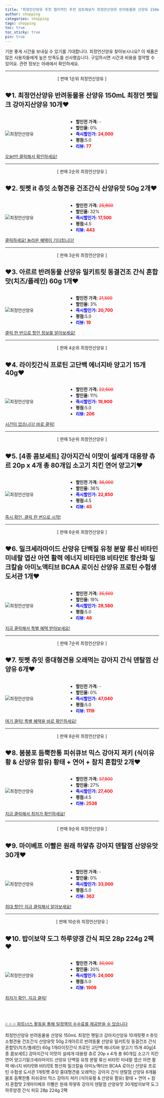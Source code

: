 ```yaml
---
title: "최정언산양유 추천 합리적인 추천 검토해보자 최정언산양유 반려동물용 산양유 150mL 최정언"
author: shopping
categories: shopping
tags: shopping
toc: true
toc_sticky: true
pin: true
---
```

기분 좋게 시간을 보내실 수 있기를 기대합니다. 최정언산양유 찾아보시나요? 이 제품은 많은 사용자들에게 높은 만족도를 선사했습니다. 구입하시면 시간과 비용을 절약할 수 있어요. 관련 정보는 아래에서 확인하세요.

---
<p class="toplist" style="margin: 0 auto; display: block; width: fit-content;">[ 판매 1순위 최정언산양유 ]</p>

<h2><strong>❤️1. 최정언산양유 반려동물용 산양유 150mL 최정언 펫밀크 강아지산양유 10개❤️</strong></h2>

<div style="display: flex; align-items: center;">
    <div style="flex: 0.4;">
        <img src="https://thumbnail9.coupangcdn.com/thumbnails/remote/230x230ex/image/vendor_inventory/19a5/850a4fc349189fb016f2a9ceb1e2361948d1bac09959ab615cbee72e44a9.jpg" alt="최정언산양유" style="max-width: 100%;">
    </div>
    <div style="flex: 0.6; margin-left: 10px;">
        <ul>
            <li><strong>할인전 가격:</strong> <del style="color: red;">-</del></li>
            <li><strong>할인율:</strong> 0%</li>
            <li><span style='color:blue'><strong>즉시할인가:</strong></span> <span style='color:red'><strong>24,000</strong></span></li>
            <li><strong>평점:</strong>5.0</li>
            <li><span style='color:blue'><strong>리뷰:</strong></span> <span style='color:red'><strong>77</strong></span></li>
        </ul>
    </div>
</div>
<div class="center">
    <a href="https://selin100587001.github.io?lptag=AF9450613&subid=githubio&pageKey=7635880075&traceid=V0-153&itemId=20276209195&vendorItemId=71044956454" class="myButton">
        오늘만! 클릭해서 확인하세요!
    </a>
</div>


---
<p class="toplist" style="margin: 0 auto; display: block; width: fit-content;">[ 판매 2순위 최정언산양유 ]</p>

<h2><strong>❤️2. 핏펫 it 츄잇 소형견용 건조간식 산양유맛 50g 2개❤️</strong></h2>

<div style="display: flex; align-items: center;">
    <div style="flex: 0.4;">
        <img src="https://thumbnail10.coupangcdn.com/thumbnails/remote/230x230ex/image/vendor_inventory/e88d/135e92b7f18780bf53d40dae7de1d2b0d4a8966f31423724222aaabbaa0b.jpg" alt="최정언산양유" style="max-width: 100%;">
    </div>
    <div style="flex: 0.6; margin-left: 10px;">
        <ul>
            <li><strong>할인전 가격:</strong> <del style="color: red;">25,800</del></li>
            <li><strong>할인율:</strong> 32%</li>
            <li><span style='color:blue'><strong>즉시할인가:</strong></span> <span style='color:red'><strong>17,500</strong></span></li>
            <li><strong>평점:</strong>4.5</li>
            <li><span style='color:blue'><strong>리뷰:</strong></span> <span style='color:red'><strong>443</strong></span></li>
        </ul>
    </div>
</div>
<div class="center">
    <a href="https://selin100587001.github.io?lptag=AF9450613&subid=githubio&pageKey=4933621579&traceid=V0-153&itemId=23696955488&vendorItemId=90722041517" class="myButton">
        클릭하세요! 놀라운 혜택이 기다립니다!
    </a>
</div>


---
<p class="toplist" style="margin: 0 auto; display: block; width: fit-content;">[ 판매 3순위 최정언산양유 ]</p>

<h2><strong>❤️3. 아르르 반려동물 산양유 밀키트릿 동결건조 간식 혼합맛(치즈/플레인) 60g 1개❤️</strong></h2>

<div style="display: flex; align-items: center;">
    <div style="flex: 0.4;">
        <img src="https://thumbnail10.coupangcdn.com/thumbnails/remote/230x230ex/image/retail/images/2023/12/04/10/7/bb29b632-4ac0-4733-a21d-1a4555621f40.jpg" alt="최정언산양유" style="max-width: 100%;">
    </div>
    <div style="flex: 0.6; margin-left: 10px;">
        <ul>
            <li><strong>할인전 가격:</strong> <del style="color: red;">21,500</del></li>
            <li><strong>할인율:</strong> 3%</li>
            <li><span style='color:blue'><strong>즉시할인가:</strong></span> <span style='color:red'><strong>20,700</strong></span></li>
            <li><strong>평점:</strong>5.0</li>
            <li><span style='color:blue'><strong>리뷰:</strong></span> <span style='color:red'><strong>19</strong></span></li>
        </ul>
    </div>
</div>
<div class="center">
    <a href="https://selin100587001.github.io?lptag=AF9450613&subid=githubio&pageKey=7755189704&traceid=V0-153&itemId=20899950246&vendorItemId=87967007572" class="myButton">
        클릭 한 번으로 할인 정보를 알아보세요!
    </a>
</div>


---
<p class="toplist" style="margin: 0 auto; display: block; width: fit-content;">[ 판매 4순위 최정언산양유 ]</p>

<h2><strong>❤️4. 라이킷간식 프로틴 고단백 에너지바 양고기 15개 40g❤️</strong></h2>

<div style="display: flex; align-items: center;">
    <div style="flex: 0.4;">
        <img src="https://thumbnail6.coupangcdn.com/thumbnails/remote/230x230ex/image/retail/images/2023/07/24/11/6/c7164d62-0cef-4005-8230-871a10739d7d.jpg" alt="최정언산양유" style="max-width: 100%;">
    </div>
    <div style="flex: 0.6; margin-left: 10px;">
        <ul>
            <li><strong>할인전 가격:</strong> <del style="color: red;">22,500</del></li>
            <li><strong>할인율:</strong> 11%</li>
            <li><span style='color:blue'><strong>즉시할인가:</strong></span> <span style='color:red'><strong>19,900</strong></span></li>
            <li><strong>평점:</strong>5.0</li>
            <li><span style='color:blue'><strong>리뷰:</strong></span> <span style='color:red'><strong>206</strong></span></li>
        </ul>
    </div>
</div>
<div class="center">
    <a href="https://selin100587001.github.io?lptag=AF9450613&subid=githubio&pageKey=7501571473&traceid=V0-153&itemId=19637770137&vendorItemId=86670751495" class="myButton">
        시간이 없습니다! 바로 클릭!
    </a>
</div>


---
<p class="toplist" style="margin: 0 auto; display: block; width: fit-content;">[ 판매 5순위 최정언산양유 ]</p>

<h2><strong>❤️5. [4종 콤보세트] 강아지간식 이맛이 설레개 대용량 츄르 20p x 4개 총 80개입 소고기 치킨 연어 양고기❤️</strong></h2>

<div style="display: flex; align-items: center;">
    <div style="flex: 0.4;">
        <img src="https://thumbnail9.coupangcdn.com/thumbnails/remote/230x230ex/image/vendor_inventory/c43d/7773fe06a6133838a8418c498ba78ca5807cb1096b2411f3c78c157f600f.png" alt="최정언산양유" style="max-width: 100%;">
    </div>
    <div style="flex: 0.6; margin-left: 10px;">
        <ul>
            <li><strong>할인전 가격:</strong> <del style="color: red;">36,000</del></li>
            <li><strong>할인율:</strong> 36%</li>
            <li><span style='color:blue'><strong>즉시할인가:</strong></span> <span style='color:red'><strong>22,850</strong></span></li>
            <li><strong>평점:</strong>4.5</li>
            <li><span style='color:blue'><strong>리뷰:</strong></span> <span style='color:red'><strong>45</strong></span></li>
        </ul>
    </div>
</div>
<div class="center">
    <a href="https://selin100587001.github.io?lptag=AF9450613&subid=githubio&pageKey=7837370288&traceid=V0-153&itemId=21326809248&vendorItemId=90478936396" class="myButton">
        즉시 확인, 클릭 한 번으로 시작!
    </a>
</div>


---
<p class="toplist" style="margin: 0 auto; display: block; width: fit-content;">[ 판매 6순위 최정언산양유 ]</p>

<h2><strong>❤️6. 밀크세라마이드 산양유 단백질 유청 분말 류신 비타민 미네랄 엽산 아연 활력 에너지 비타민B 비타민E 항산화 밀크칼슘 아미노액티브 BCAA 로이신 산양유 프로틴 수험생 도서관 1개❤️</strong></h2>

<div style="display: flex; align-items: center;">
    <div style="flex: 0.4;">
        <img src="https://thumbnail7.coupangcdn.com/thumbnails/remote/230x230ex/image/vendor_inventory/f6d0/1291e00f2eee01cc852effcea3a3c563d5022b15825741308d4f90f5bdfb.jpg" alt="최정언산양유" style="max-width: 100%;">
    </div>
    <div style="flex: 0.6; margin-left: 10px;">
        <ul>
            <li><strong>할인전 가격:</strong> <del style="color: red;">35,500</del></li>
            <li><strong>할인율:</strong> 19%</li>
            <li><span style='color:blue'><strong>즉시할인가:</strong></span> <span style='color:red'><strong>28,580</strong></span></li>
            <li><strong>평점:</strong>5.0</li>
            <li><span style='color:blue'><strong>리뷰:</strong></span> <span style='color:red'><strong>46</strong></span></li>
        </ul>
    </div>
</div>
<div class="center">
    <a href="https://selin100587001.github.io?lptag=AF9450613&subid=githubio&pageKey=7599787458&traceid=V0-153&itemId=18373066430&vendorItemId=85516504734" class="myButton">
        지금 클릭해서 특별 혜택 받아보세요!
    </a>
</div>


---
<p class="toplist" style="margin: 0 auto; display: block; width: fit-content;">[ 판매 7순위 최정언산양유 ]</p>

<h2><strong>❤️7. 핏펫 츄잇 중대형견용 오래먹는 강아지 간식 덴탈껌 산양유 6개❤️</strong></h2>

<div style="display: flex; align-items: center;">
    <div style="flex: 0.4;">
        <img src="https://thumbnail10.coupangcdn.com/thumbnails/remote/230x230ex/image/retail/images/c6db6b15-faec-469d-9ed7-b8db6afdeede8487953879937355910.png" alt="최정언산양유" style="max-width: 100%;">
    </div>
    <div style="flex: 0.6; margin-left: 10px;">
        <ul>
            <li><strong>할인전 가격:</strong> <del style="color: red;">-</del></li>
            <li><strong>할인율:</strong> 0%</li>
            <li><span style='color:blue'><strong>즉시할인가:</strong></span> <span style='color:red'><strong>47,040</strong></span></li>
            <li><strong>평점:</strong>5.0</li>
            <li><span style='color:blue'><strong>리뷰:</strong></span> <span style='color:red'><strong>1119</strong></span></li>
        </ul>
    </div>
</div>
<div class="center">
    <a href="https://selin100587001.github.io?lptag=AF9450613&subid=githubio&pageKey=4360664520&traceid=V0-153&itemId=19790305964&vendorItemId=86892926815" class="myButton">
        여기 클릭! 특별 혜택을 바로 확인하세요!
    </a>
</div>


---
<p class="toplist" style="margin: 0 auto; display: block; width: fit-content;">[ 판매 8순위 최정언산양유 ]</p>

<h2><strong>❤️8. 붐붐포 듬뿍한통 피쉬큐브 믹스 강아지 져키 (식이유황 & 산양유 함유) 황태 + 연어 + 참치 혼합맛 2개❤️</strong></h2>

<div style="display: flex; align-items: center;">
    <div style="flex: 0.4;">
        <img src="https://thumbnail10.coupangcdn.com/thumbnails/remote/230x230ex/image/retail/images/242ceb4f-771e-43bf-a609-089bd55c6f827210146967333159002.png" alt="최정언산양유" style="max-width: 100%;">
    </div>
    <div style="flex: 0.6; margin-left: 10px;">
        <ul>
            <li><strong>할인전 가격:</strong> <del style="color: red;">37,800</del></li>
            <li><strong>할인율:</strong> 27%</li>
            <li><span style='color:blue'><strong>즉시할인가:</strong></span> <span style='color:red'><strong>27,400</strong></span></li>
            <li><strong>평점:</strong>4.5</li>
            <li><span style='color:blue'><strong>리뷰:</strong></span> <span style='color:red'><strong>2538</strong></span></li>
        </ul>
    </div>
</div>
<div class="center">
    <a href="https://selin100587001.github.io?lptag=AF9450613&subid=githubio&pageKey=6542983366&traceid=V0-153&itemId=19790397270&vendorItemId=86893010561" class="myButton">
        지금 클릭해서 최저가 확인하세요!
    </a>
</div>


---
<p class="toplist" style="margin: 0 auto; display: block; width: fit-content;">[ 판매 9순위 최정언산양유 ]</p>

<h2><strong>❤️9. 마이베프 이빨은 원래 하얗츄 강아지 덴탈껌 산양유맛 30개❤️</strong></h2>

<div style="display: flex; align-items: center;">
    <div style="flex: 0.4;">
        <img src="https://thumbnail9.coupangcdn.com/thumbnails/remote/230x230ex/image/retail/images/180730825076217-1d7cfe39-c050-4c80-a938-8c1788ea5ffa.jpg" alt="최정언산양유" style="max-width: 100%;">
    </div>
    <div style="flex: 0.6; margin-left: 10px;">
        <ul>
            <li><strong>할인전 가격:</strong> <del style="color: red;">-</del></li>
            <li><strong>할인율:</strong> 0%</li>
            <li><span style='color:blue'><strong>즉시할인가:</strong></span> <span style='color:red'><strong>33,000</strong></span></li>
            <li><strong>평점:</strong>5.0</li>
            <li><span style='color:blue'><strong>리뷰:</strong></span> <span style='color:red'><strong>362</strong></span></li>
        </ul>
    </div>
</div>
<div class="center">
    <a href="https://selin100587001.github.io?lptag=AF9450613&subid=githubio&pageKey=8187892691&traceid=V0-153&itemId=23420156652&vendorItemId=70488896638" class="myButton">
        최대 할인! 지금 클릭해서 알아보세요!
    </a>
</div>


---
<p class="toplist" style="margin: 0 auto; display: block; width: fit-content;">[ 판매 10순위 최정언산양유 ]</p>

<h2><strong>❤️10. 밥이보약 도그 하루양갱 간식 피모 28p 224g 2팩❤️</strong></h2>

<div style="display: flex; align-items: center;">
    <div style="flex: 0.4;">
        <img src="https://thumbnail6.coupangcdn.com/thumbnails/remote/230x230ex/image/retail/images/e01e6f25-5aca-4c38-a729-b61510355b922515899762000638201.png" alt="최정언산양유" style="max-width: 100%;">
    </div>
    <div style="flex: 0.6; margin-left: 10px;">
        <ul>
            <li><strong>할인전 가격:</strong> <del style="color: red;">30,000</del></li>
            <li><strong>할인율:</strong> 20%</li>
            <li><span style='color:blue'><strong>즉시할인가:</strong></span> <span style='color:red'><strong>24,000</strong></span></li>
            <li><strong>평점:</strong>5.0</li>
            <li><span style='color:blue'><strong>리뷰:</strong></span> <span style='color:red'><strong>1909</strong></span></li>
        </ul>
    </div>
</div>
<div class="center">
    <a href="https://selin100587001.github.io?lptag=AF9450613&subid=githubio&pageKey=6467834999&traceid=V0-153&itemId=15483365705&vendorItemId=86893006569" class="myButton">
        최저가 확인, 지금 클릭!
    </a>
</div>

<br><br><br>[💦 💦 💦 파트너스 활동을 통해 일정액의 수수료를 제공받을 수 있습니다](https://link.coupang.com/a/bcpT2c)<br><br>최정언산양유 반려동물용 산양유 150mL 최정언 펫밀크 강아지산양유 10개핏펫 it 츄잇 소형견용 건조간식 산양유맛 50g 2개아르르 반려동물 산양유 밀키트릿 동결건조 간식 혼합맛(치즈/플레인) 60g 1개라이킷간식 프로틴 고단백 에너지바 양고기 15개 40g[4종 콤보세트] 강아지간식 이맛이 설레개 대용량 츄르 20p x 4개 총 80개입 소고기 치킨 연어 양고기밀크세라마이드 산양유 단백질 유청 분말 류신 비타민 미네랄 엽산 아연 활력 에너지 비타민B 비타민E 항산화 밀크칼슘 아미노액티브 BCAA 로이신 산양유 프로틴 수험생 도서관 1개핏펫 츄잇 중대형견용 오래먹는 강아지 간식 덴탈껌 산양유 6개붐붐포 듬뿍한통 피쉬큐브 믹스 강아지 져키 (식이유황 & 산양유 함유) 황태 + 연어 + 참치 혼합맛 2개마이베프 이빨은 원래 하얗츄 강아지 덴탈껌 산양유맛 30개밥이보약 도그 하루양갱 간식 피모 28p 224g 2팩